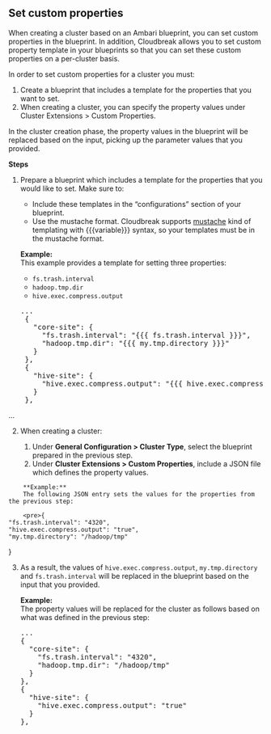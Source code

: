 ## Set custom properties

When creating a cluster based on an Ambari blueprint, you can set custom properties in the blueprint. In addition, Cloudbreak allows you to set custom property template in your blueprints so that you can set these custom properties on a per-cluster basis. 

In order to set custom properties for a cluster you must:

1. Create a blueprint that includes a template for the properties that you want to set.  
2. When creating a cluster, you can specify the property values under Cluster Extensions > Custom Properties.    

In the cluster creation phase, the property values in the blueprint will be replaced based on the input, picking up the parameter values that you provided.

**Steps**

1. Prepare a blueprint which includes a template for the properties that you would like to set. Make sure to:

    * Include these templates in the “configurations” section of your blueprint.  
    * Use the mustache format. Cloudbreak supports [mustache](https://mustache.github.io/) kind of templating with {{{variable}}} syntax, so your templates must be in the mustache format.   

    **Example:**      
    This example provides a template for setting three properties:

    * `fs.trash.interval`  
    * `hadoop.tmp.dir`  
    * `hive.exec.compress.output`    

    <pre>...
    {
      "core-site": {
        "fs.trash.interval": "{{{ fs.trash.interval }}}",
        "hadoop.tmp.dir": "{{{ my.tmp.directory }}}"
      }
    },
    {
      "hive-site": {
        "hive.exec.compress.output": "{{{ hive.exec.compress.output }}}"
      }
    },
...</pre>


2. When creating a cluster:

    1. Under **General Configuration > Cluster Type**, select the blueprint prepared in the previous step.  
    2. Under **Cluster Extensions > Custom Properties**, include a JSON file which defines the property values.

[Comment]: <> (TO DO: Include a screenshot when the UI is ready) 

        **Example:**  
        The following JSON entry sets the values for the properties from the previous step: 

        <pre>{
    "fs.trash.interval": "4320",
    "hive.exec.compress.output": "true",
    "my.tmp.directory": "/hadoop/tmp"
}</pre>


3. As a result, the values of `hive.exec.compress.output`, `my.tmp.directory` and `fs.trash.interval` will be replaced in the blueprint based on the input that you provided. 

    **Example:**  
    The property values will be replaced for the cluster as follows based on what was defined in the previous step: 

    <pre>...
   {
     "core-site": {
       "fs.trash.interval": "4320",
       "hadoop.tmp.dir": "/hadoop/tmp"
     }
   },
   {
     "hive-site": {
       "hive.exec.compress.output": "true"
     }
   },</pre>






